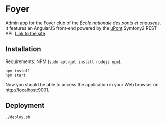 Foyer
=====

Admin app for the Foyer club of the _École nationale des ponts et chausées_. It features an AngularJS front-end powered by the [uPont](https://github.com/KIClubinfo/uPont) Symfony2 REST API. [Link to the site](http://foyer.enpc.org).

Installation
------------

Requirements: NPM (`sudo apt-get install nodejs npm`).
```
npm install
npm start
```

Now you should be able to access the application in your Web browser on [http://localhost:9001](http://localhost:9001).

Deployment
----------

```
./deploy.sh
```
